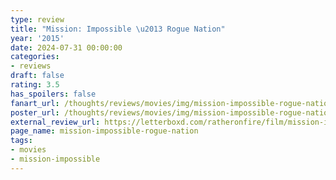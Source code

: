 ```yaml
---
type: review
title: "Mission: Impossible \u2013 Rogue Nation"
year: '2015'
date: 2024-07-31 00:00:00
categories:
- reviews
draft: false
rating: 3.5
has_spoilers: false
fanart_url: /thoughts/reviews/movies/img/mission-impossible-rogue-nation_fanart.png
poster_url: /thoughts/reviews/movies/img/mission-impossible-rogue-nation_poster.png
external_review_url: https://letterboxd.com/ratheronfire/film/mission-impossible-rogue-nation/
page_name: mission-impossible-rogue-nation
tags:
- movies
- mission-impossible
---
```


